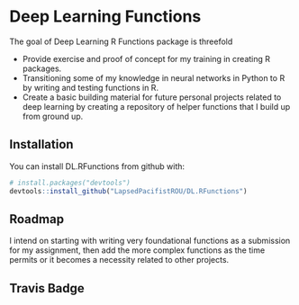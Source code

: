 
<!-- README.md is generated from README.Rmd. Please edit that file -->
Deep Learning Functions
=======================

The goal of Deep Learning R Functions package is threefold

-   Provide exercise and proof of concept for my training in creating R packages.
-   Transitioning some of my knowledge in neural networks in Python to R by writing and testing functions in R.
-   Create a basic building material for future personal projects related to deep learning by creating a repository of helper functions that I build up from ground up.

Installation
------------

You can install DL.RFunctions from github with:

``` r
# install.packages("devtools")
devtools::install_github("LapsedPacifistROU/DL.RFunctions")
```

Roadmap
-------

I intend on starting with writing very foundational functions as a submission for my assignment, then add the more complex functions as the time permits or it becomes a necessity related to other projects.

Travis Badge
------------
